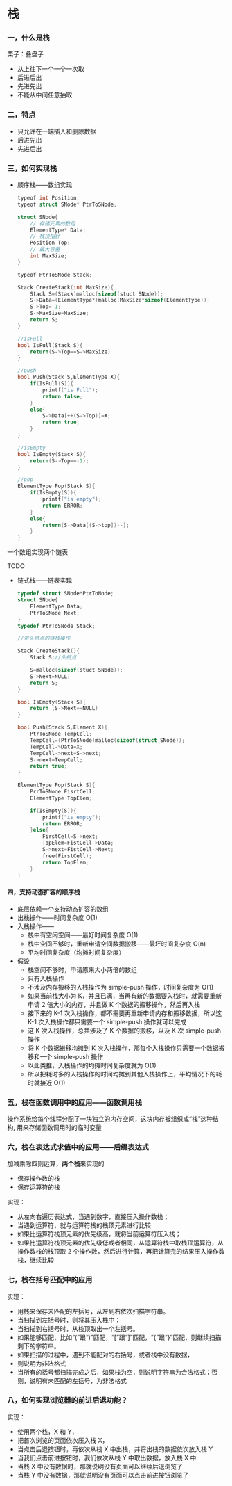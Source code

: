 # 栈

### 一，什么是栈

栗子：叠盘子

- 从上往下一个一个一次取
- 后进后出
- 先进先出
- 不能从中间任意抽取

### 二，特点

- 只允许在一端插入和删除数据
- 后进先出
- 先进后出

### 三，如何实现栈

- 顺序栈——数组实现

  ```c++
  typeof int Position;
  typeof struct SNode* PtrToSNode;

  struct SNode{
      // 存储元素的数组
      ElementType* Data;
      // 栈顶指针
      Position Top;
      // 最大容量
      int MaxSize;
  }

  typeof PtrToSNode Stack;

  Stack CreateStack(int MaxSize){
      Stack S=(Stack)malloc(sizeof(stuct SNode));
      S->Data=(ElementType*)malloc(MaxSize*sizeof(ElementType));
      S->Top=-1;
      S->MaxSize=MaxSize;
      return S;
  }

  //isFull
  bool IsFull(Stack S){
      return(S->Top==S->MaxSize)
  }

  //push
  bool Push(Stack S,ElementType X){
      if(IsFull(S)){
          printf("is Full");
          return false;
      }
      else{
          S->Data[++(S->Top)]=X;
          return true;
      }
  }

  //isEmpty
  bool IsEmpty(Stack S){
      return(S->Top==-1);
  }

  //pop
  ElementType Pop(Stack S){
      if(IsEmpty(S)){
          printf("is empty");
          return ERROR;
      }
      else{
          return(S->Data[(S->top])--];
      }
  }
  ```

一个数组实现两个链表

TODO

- 链式栈——链表实现

  ```c++
  typedef struct SNode*PtrToNode;
  struct SNode{
      ElementType Data;
      PtrToSNode Next;
  }
  typedef PtrToSNode Stack;

  //带头结点的链栈操作

  Stack CreateStack(){
      Stack S;//头结点

      S=malloc(sizeof(stuct SNode));
      S->Next=NULL;
      return S;
  }

  bool IsEmpty(Stack S){
      return (S->Next==NULL)
  }

  bool Push(Stack S,Element X){
      PtrToSNode TempCell;
      TempCell=(PtrToSNode)malloc(sizeof(struct SNode));
      TempCell->Data=X;
      TempCell->next=S->next;
      S->next=TempCell;
      return true;
  }

  ElementType Pop(Stack S){
      PrrToSNode FisrtCell;
      ElementType TopElem;

      if(IsEmpty(S)){
          printf("is empty");
          return ERROR;
      }else{
          FirstCell=S->next;
          TopElem=FistCell->Data;
          S->next=FistCell->Next;
          free(FirstCell);
          return TopElem;
      }
  }
  ```

#### 四，支持动态扩容的顺序栈

- 底层依赖一个支持动态扩容的数组
- 出栈操作——时间复杂度 O(1)
- 入栈操作——
  - 栈中有空闲空间——最好时间复杂度 O(1)
  - 栈中空间不够时，重新申请空间数据搬移——最坏时间复杂度 O(n)
  - 平均时间复杂度（均摊时间复杂度）
- 假设
  - 栈空间不够时，申请原来大小两倍的数组
  - 只有入栈操作
  - 不涉及内存搬移的入栈操作为 simple-push 操作，时间复杂度为 O(1)
  - 如果当前栈大小为 K，并且已满，当再有新的数据要入栈时，就需要重新申请 2 倍大小的内存，并且做 K 个数据的搬移操作，然后再入栈
  - 接下来的 K-1 次入栈操作，都不需要再重新申请内存和搬移数据，所以这 K-1 次入栈操作都只需要一个 simple-push 操作就可以完成
  - 这 K 次入栈操作，总共涉及了 K 个数据的搬移，以及 K 次 simple-push 操作
  - 将 K 个数据搬移均摊到 K 次入栈操作，那每个入栈操作只需要一个数据搬移和一个 simple-push 操作
  - 以此类推，入栈操作的均摊时间复杂度就为 O(1)
  - 所以把耗时多的入栈操作的时间均摊到其他入栈操作上，平均情况下的耗时就接近 O(1)

### 五，栈在函数调用中的应用——**函数调用栈**

操作系统给每个线程分配了一块独立的内存空间，这块内存被组织成“栈”这种结构, 用来存储函数调用时的临时变量

### 六，栈在表达式求值中的应用——**后缀表达式**

加减乘除四则运算，**两个栈**来实现的

- 保存操作数的栈
- 保存运算符的栈

实现：

- 从左向右遍历表达式，当遇到数字，直接压入操作数栈；
- 当遇到运算符，就与运算符栈的栈顶元素进行比较
- 如果比运算符栈顶元素的优先级高，就将当前运算符压入栈；
- 如果比运算符栈顶元素的优先级低或者相同，从运算符栈中取栈顶运算符，从操作数栈的栈顶取 2 个操作数，然后进行计算，再把计算完的结果压入操作数栈，继续比较

### 七，栈在括号匹配中的应用

实现：

- 用栈来保存未匹配的左括号，从左到右依次扫描字符串。
- 当扫描到左括号时，则将其压入栈中；
- 当扫描到右括号时，从栈顶取出一个左括号。
- 如果能够匹配，比如“(”跟“)”匹配，“[”跟“]”匹配，“{”跟“}”匹配，则继续扫描剩下的字符串。
- 如果扫描的过程中，遇到不能配对的右括号，或者栈中没有数据，
- 则说明为非法格式
- 当所有的括号都扫描完成之后，如果栈为空，则说明字符串为合法格式；否则，说明有未匹配的左括号，为非法格式

### 八，如何实现浏览器的前进后退功能？

实现：

- 使用两个栈，X 和 Y，
- 把首次浏览的页面依次压入栈 X，
- 当点击后退按钮时，再依次从栈 X 中出栈，并将出栈的数据依次放入栈 Y
- 当我们点击前进按钮时，我们依次从栈 Y 中取出数据，放入栈 X 中
- 当栈 X 中没有数据时，那就说明没有页面可以继续后退浏览了
- 当栈 Y 中没有数据，那就说明没有页面可以点击前进按钮浏览了
